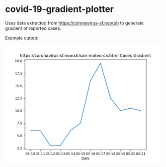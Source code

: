 # covid-19-gradient-plotter
Uses data extracted from https://coronavirus-sf.now.sh to generate gradient of reported cases.

Example output:

![Example](https://github.com/cc-001/covid-19-gradient-plotter/blob/master/out.png)
